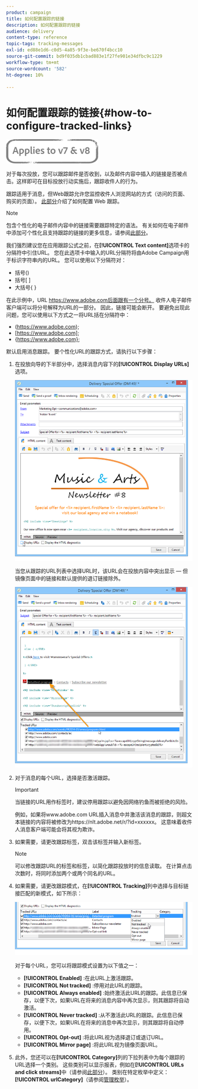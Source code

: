 ```yaml
---
product: campaign
title: 如何配置跟踪的链接
description: 如何配置跟踪的链接
audience: delivery
content-type: reference
topic-tags: tracking-messages
exl-id: ed88e1d6-c0d5-4a85-9f3e-be670f4bcc10
source-git-commit: bd9f035db1cbad883e1f27fe901e34dfbc9c1229
workflow-type: tm+mt
source-wordcount: '582'
ht-degree: 10%

---
```


# 如何配置跟踪的链接{#how-to-configure-tracked-links}

![](../../assets/common.svg)

对于每次投放，您可以跟踪邮件是否收到，以及邮件内容中插入的链接是否被点击。这样即可在目标投放行动实施后，跟踪收件人的行为。

跟踪适用于消息，但Web跟踪允许您监控收件人浏览网站的方式（访问的页面、购买的页面）。 [此部分](../../configuration/using/about-web-tracking.md)介绍了如何配置 Web 跟踪。

>[!NOTE]
>
>包含个性化的电子邮件内容中的链接需要跟踪特定的语法。 有关如何在电子邮件中添加可个性化且支持跟踪的链接的更多信息，请参阅[此部分](tracking-personalized-links.md)。

我们强烈建议您在应用跟踪公式之前，在&#x200B;**[!UICONTROL Text content]**&#x200B;选项卡的分隔符中引住URL。 您在此选项卡中输入的URL分隔符将由Adobe Campaign用于标识字符串内的URL。 您可以使用以下分隔符对：
* 括号()
* 括号[ ]
* 大括号{ }

在此示例中，URL https://www.adobe.com后面跟有一个分号。 收件人电子邮件客户端可以将分号解释为URL的一部分。 因此，链接可能会断开。 要避免出现此问题，您可以使用以下方式之一将URL括在分隔符中：
* (https://www.adobe.com);
* [https://www.adobe.com];
* {https://www.adobe.com};

默认启用消息跟踪。 要个性化URL的跟踪方式，请执行以下步骤：

1. 在投放向导的下半部分中，选择消息内容下的&#x200B;**[!UICONTROL Display URLs]**&#x200B;选项。

   ![](assets/s_ncs_user_email_del_display_urls.png)

   当您从跟踪的URL列表中选择URL时，该URL会在投放内容中突出显示 — 但镜像页面中的链接和默认提供的退订链接除外。

   ![](assets/s_ncs_user_email_del_show_urls.png)

1. 对于消息的每个URL，选择是否激活跟踪。

   >[!IMPORTANT]
   >
   >当链接的URL用作标签时，建议停用跟踪以避免因网络钓鱼而被拒绝的风险。
   >
   >例如，如果将www.adobe.com URL插入消息中并激活该消息的跟踪，则超文本链接的内容将被修改为https://nlt.adobe.net/r/?id=xxxxxx。 这意味着收件人消息客户端可能会将其视为欺诈。

1. 如果需要，请更改跟踪标签，双击该标签并输入新标签。

   >[!NOTE]
   >
   >可以修改跟踪URL的标签和标签，以简化跟踪投放时的信息读取。 在计算点击次数时，将同时添加两个或两个同名的URL。

1. 如果需要，请更改跟踪模式，在&#x200B;**[!UICONTROL Tracking]**&#x200B;列中选择与目标链接匹配的新模式，如下所示：

   ![](assets/s_ncs_user_select_tracking_mode.png)

   对于每个URL，您可以将跟踪模式设置为以下值之一：

   * **[!UICONTROL Enabled]** :在此URL上激活跟踪。
   * **[!UICONTROL Not tracked]** :停用对此URL的跟踪。
   * **[!UICONTROL Always enabled]** :始终激活此URL的跟踪。此信息已保存，以便下次，如果URL在将来的消息内容中再次显示，则其跟踪将自动激活。
   * **[!UICONTROL Never tracked]** :从不激活此URL的跟踪。此信息已保存，以便下次，如果URL在将来的消息中再次显示，则其跟踪将自动停用。
   * **[!UICONTROL Opt-out]** :将此URL视为选择退订或退订URL。
   * **[!UICONTROL Mirror page]** :将此URL视为镜像页面URL。

1. 此外，您还可以在&#x200B;**[!UICONTROL Category]**&#x200B;列的下拉列表中为每个跟踪的URL选择一个类别。 这些类别可以显示报表，例如在&#x200B;**[!UICONTROL URLs and click streams]**&#x200B;中（请参阅[此部分](../../reporting/using/reports-on-deliveries.md#urls-and-click-streams)）。 类别在特定枚举中定义：**[!UICONTROL urlCategory]**（请参阅[管理枚举](../../platform/using/managing-enumerations.md)）。
